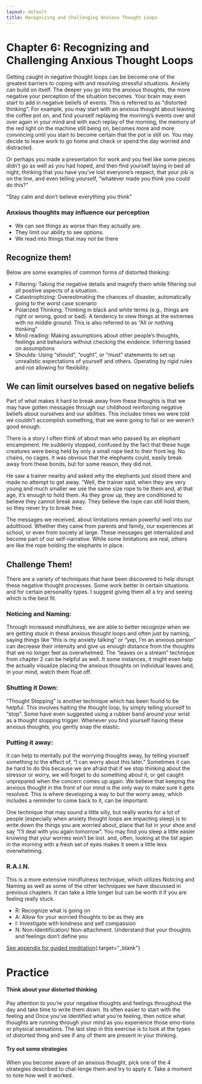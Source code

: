```yaml
---
layout: default
title: Recognizing and Challenging Anxious Thought Loops
---
```

# Chapter 6: Recognizing and Challenging Anxious Thought Loops 

Getting caught in negative thought loops can be become one of the greatest barriers to coping with and resolving stressful situations. Anxiety can build on itself. The deeper you go into the anxious thoughts, the more negative your perception of the situation becomes. Your brain may even start to add in negative beliefs of events. This is referred to as "distorted thinking". For example, you may start with an anxious thought about leaving the coffee pot on, and find yourself replaying the morning’s events over and over again in your mind and with each replay of the morning, the memory of the red light on the machine still being on, becomes more and more convincing until you start to become certain that the pot is still on. You may decide to leave work to go home and check or spend the day worried and distracted.

Or perhaps you made a presentation for work and you feel like some pieces didn’t go as well as you had hoped, and then find yourself laying in bed all night, thinking that you have you’ve lost everyone’s respect, that your job is on the line, and even telling yourself, “whatever made you think you could do this?”

<div class="quote">“Stay calm and don’t believe everything you think”</div>

### Anxious thoughts may influence our perception

- We can see things as worse than they actually are.
- They limit our ability to see options.
- We read into things that may not be there

## Recognize them!
Below are some examples of common forms of distorted thinking:

- Filtering: Taking the negative details and magnify them while filtering out all positive aspects of a situation. 
- Catastrophizing: Overestimating the chances of disaster, automatically going to the worst case scenario 
- Polarized Thinking: Thinking in black and white terms (e.g., things are right or wrong, good or bad). A tendency to view things at the extremes with no middle ground. This is also referred to as “All or nothing thinking”
- Mind reading: Making assumptions about other people’s thoughts, feelings and behaviors without checking the evidence. Inferring based on assumptions 
- Shoulds: Using “should”, “ought”, or “must” statements to set up unrealistic expectations of yourself and others. Operating by rigid rules and not allowing for flexibility.

## We can limit ourselves based on negative beliefs 
Part of what makes it hard to break away from these thoughts is that we may have gotten messages through our childhood reinforcing negative beliefs about ourselves and our abilities. This includes times we were told we couldn’t accomplish something, that we were going to fail or we weren’t good enough. 

<div class="story">
<p>There is a story I often think of about man who passed by an elephant encampment. He suddenly stopped, confused by the fact that these huge creatures were being held by only a small rope tied to their front leg. No chains, no cages. It was obvious that the elephants could, easily break away from these bonds, but for some reason, they did not.</p>
<p>He saw a trainer nearby and asked why the elephants just stood there and made no attempt to get away. “Well, the trainer said, when they are very young and much smaller we use the same size rope to tie them and, at that age, it’s enough to hold them. As they grow up, they are conditioned to believe they cannot break away. They believe the rope can still hold them, so they never try to break free.</p>
<p>The messages we received, about limitations remain powerful well into our adulthood. Whether they came from parents and family, our experiences at school, or even from society at large. These messages get internalized and become part of our self-narrative. While some limitations are real, others are like the rope holding the elephants in place.</p>
</div> 

## Challenge Them!
There are a variety of techniques that have been discovered to help disrupt these negative thought processes. Some work better in certain situations and for certain personality types. I suggest giving them all a try and seeing which is the best fit. 

### Noticing and Naming: 
Through increased mindfulness, we are able to better recognize when we are getting stuck in these anxious thought loops and often just by naming, saying things like “this is my anxiety talking” or “yep, I’m an anxious person” can decrease their intensity and give us enough distance from the thoughts that we no longer feel as overwhelmed. The “leaves on a stream” technique from chapter  2 can be helpful as well. It some instances, it might even help the actually visualize placing the anxious thoughts on individual leaves and, in your mind, watch them float off. 

### Shutting it Down: 
“Thought Stopping” is another technique which has been found to be helpful. This involves halting the thought loop, by simply telling yourself to “stop”. Some have even suggested using a rubber band around your wrist as a thought stopping trigger. Whenever you find yourself having these anxious thoughts, you gently snap the elastic. 

### Putting it away: 
It can help to mentally put the worrying thoughts away, by telling yourself something to the effect of, “I can worry about this later.” Sometimes it can be hard to do this because we are afraid that if we stop thinking about the stressor or worry, we will forget to do something about it, or get caught unprepared when the concern comes up again. We believe that keeping the anxious thought in the front of our mind is the only way to make sure it gets resolved. This is where developing a way to but the worry away, which includes a reminder to come back to it, can be important.

One technique that may sound a little silly, but really works for a lot of people (especially when anxiety thought loops are impacting sleep) is to write down the things you are worried about, place that list in your shoe and say “I’ll deal with you again tomorrow”. You may find you sleep a little easier knowing that your worries won’t be lost. and, often, looking at the list again in the morning with a fresh set of eyes makes it seem a little less overwhelming.

###  R.A.I.N. 
This is a more extensive mindfulness technique, which utilizes Noticing and Naming as well as some of the other techniques we have discussed in previous chapters. It can take a little longer but can be worth it if you are feeling really stuck.

- R: Recognize what is going on 
- A: Allow for your worried thoughts to be as they are 
- I: Investigate with kindness and self compassion 
- N: Non-Identification/ Non-attachment. Understand that your thoughts and feelings don’t define you 

[See appendix for guided meditation](http://www.mindful.org/tara-brach-rain-mindfulness-practice/){:target="_blank"} 

# Practice

<h4>Think about your distorted thinking</h4>
Pay attention to you’re your negative thoughts and feelings throughout the day and take time to write them down. Its often easier to start with the feeling and Once you’ve identified what you’re feeling, then notice what thoughts are running through your mind as you experience those emo-tions or physical sensations. The last step in this exercise is to look at the types of distorted thing and see if any of them are present in your thinking. 

<h4>Try out some strategies</h4> 
When you become aware of an anxious thought, pick one of the 4 strategies described to chal-lenge them and try to apply it.  Take a moment to note how well it worked. 

